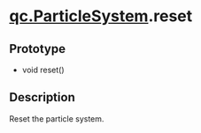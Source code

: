 # [qc.ParticleSystem](../ParticleSystem.md).reset

## Prototype
* void reset()

## Description
Reset the particle system. 


